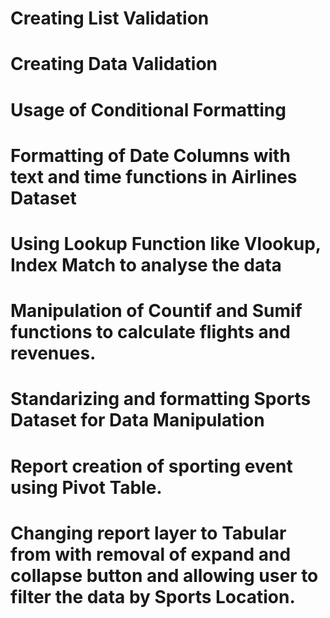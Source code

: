 

# Creating List Validation
# Creating Data Validation
# Usage of Conditional Formatting
# Formatting of Date Columns with text and time functions in Airlines Dataset
# Using Lookup Function like Vlookup, Index Match to analyse the data
# Manipulation of Countif and Sumif functions to calculate flights and revenues.
# Standarizing and formatting Sports Dataset for Data Manipulation
# Report creation of sporting event using Pivot Table.
# Changing report layer to Tabular from with removal of expand and collapse button and allowing user to filter the data by Sports Location.
